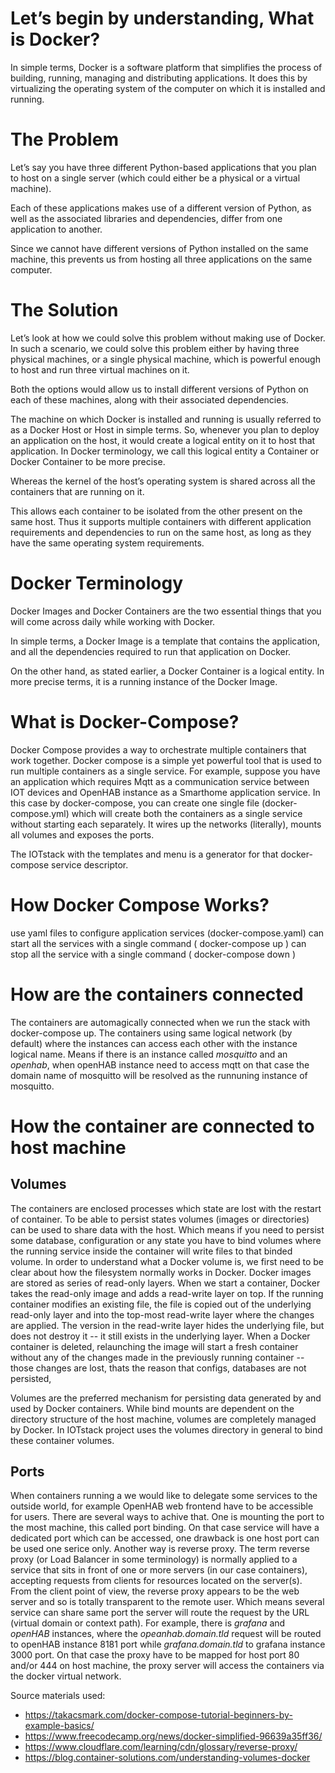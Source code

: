 # Let’s begin by understanding, What is Docker?

In simple terms, Docker is a software platform that simplifies the process of building, running, 
managing and distributing applications. It does this by virtualizing the operating system of the 
computer on which it is installed and running.

# The Problem
Let’s say you have three different Python-based applications that you plan to host on a single server 
(which could either be a physical or a virtual machine).

Each of these applications makes use of a different version of Python, as well as the associated 
libraries and dependencies, differ from one application to another.

Since we cannot have different versions of Python installed on the same machine, this prevents us from 
hosting all three applications on the same computer.

# The Solution
Let’s look at how we could solve this problem without making use of Docker. In such a scenario, we 
could solve this problem either by having three physical machines, or a single physical machine, which 
is powerful enough to host and run three virtual machines on it.

Both the options would allow us to install different versions of Python on each of these machines, 
along with their associated dependencies.

The machine on which Docker is installed and running is usually referred to as a Docker Host or Host in
simple terms. So, whenever you plan to deploy an application on the host, it would create a logical 
entity on it to host that application. In Docker terminology, we call this logical entity a Container or 
Docker Container to be more precise.

Whereas the kernel of the host’s operating system is shared across all the containers that are running 
on it.

This allows each container to be isolated from the other present on the same host. Thus it supports 
multiple containers with different application requirements and dependencies to run on the same host, 
as long as they have the same operating system requirements.

# Docker Terminology

Docker Images and Docker Containers are the two essential things that you will come across daily while 
working with Docker.

In simple terms, a Docker Image is a template that contains the application, and all the dependencies 
required to run that application on Docker.

On the other hand, as stated earlier, a Docker Container is a logical entity. In more precise terms, 
it is a running instance of the Docker Image.

# What is Docker-Compose?

Docker Compose provides a way to orchestrate multiple containers that work together. Docker compose 
is a simple yet powerful tool that is used to run multiple containers as a single service. 
For example, suppose you have an application which requires Mqtt as a communication service between IOT devices
and OpenHAB instance as a Smarthome application service. In this case by docker-compose, you can create one 
single file (docker-compose.yml) which will create both the containers as a single service without starting 
each separately. It wires up the networks (literally), mounts all volumes and exposes the ports.

The IOTstack with the templates and menu is a generator for that docker-compose service descriptor.

# How Docker Compose Works?

use yaml files to configure application services (docker-compose.yaml)
can start all the services with a single command ( docker-compose up )
can stop all the service with a single command ( docker-compose down )

# How are the containers connected
The containers are automagically connected when we run the stack with docker-compose up. 
The containers using same logical network (by default) where the instances can access each other with the instance 
logical name. Means if there is an instance called *mosquitto* and an *openhab*, when openHAB instance need
to access mqtt on that case the domain name of mosquitto will be resolved as the runnuning instance of mosquitto.

# How the container are connected to host machine

## Volumes

The containers are enclosed processes which state are lost with the restart of container. To be able to 
persist states volumes (images or directories) can be used to share data with the host. 
Which means if you need to persist some database, configuration or any state you have to bind volumes where the 
running service inside the container will write files to that binded volume.
In order to understand what a Docker volume is, we first need to be clear about how the filesystem normally works 
in Docker. Docker images are stored as series of read-only layers. When we start a container, Docker takes 
the read-only image and adds a read-write layer on top. If the running container modifies an existing file, 
the file is copied out of the underlying read-only layer and into the top-most read-write layer where the 
changes are applied. The version in the read-write layer hides the underlying file, but does not 
destroy it -- it still exists in the underlying layer. When a Docker container is deleted, 
relaunching the image will start a fresh container without any of the changes made in the previously 
running container -- those changes are lost, thats the reason that configs, databases are not persisted,

Volumes are the preferred mechanism for persisting data generated by and used by Docker containers.
While bind mounts are dependent on the directory structure of the host machine, volumes are completely 
managed by Docker. In IOTstack project uses the volumes directory in general to bind these container volumes.

## Ports
When containers running a we would like to delegate some services to the outside world, for example
OpenHAB web frontend have to be accessible for users. There are several ways to achive that. One is
mounting the port to the most machine, this called port binding. On that case service will have a dedicated
port which can be accessed, one drawback is one host port can be used one serice only. Another way is reverse proxy. 
The term reverse proxy (or Load Balancer in some terminology) is normally applied to a service that sits in front 
of one or more servers (in our case containers), accepting requests from clients for resources located on the 
server(s). From the client point of view, the reverse proxy appears to be the web server and so is 
totally transparent to the remote user. Which means several service can share same port the server
will route the request by the URL (virtual domain or context path). For example, there is *grafana* and *openHAB*
instances, where the *opeanhab.domain.tld* request will be routed to openHAB instance 8181 port while 
*grafana.domain.tld* to grafana instance 3000 port. On that case the proxy have to be mapped for host port 80 and/or
444 on host machine, the proxy server will access the containers via the docker virtual network.


Source materials used:

* https://takacsmark.com/docker-compose-tutorial-beginners-by-example-basics/
* https://www.freecodecamp.org/news/docker-simplified-96639a35ff36/
* https://www.cloudflare.com/learning/cdn/glossary/reverse-proxy/
* https://blog.container-solutions.com/understanding-volumes-docker
